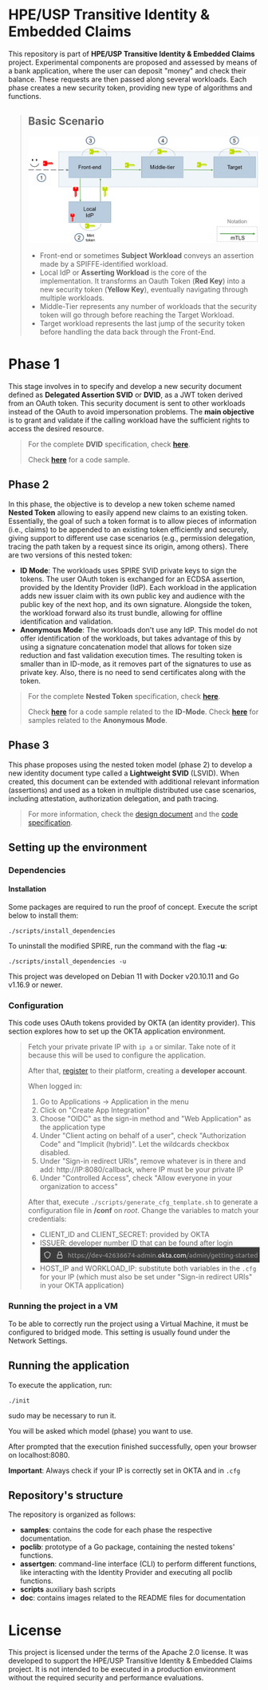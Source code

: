 # HPE/USP Transitive Identity & Embedded Claims

This repository is part of **HPE/USP Transitive Identity & Embedded Claims** project. Experimental components are proposed and assessed by means of a bank application, where the user can deposit "money" and check their balance. These requests are then passed along several workloads. Each phase creates a new security token, providing new type of algorithms and functions.

> ## Basic Scenario
> ![Basic Scenario](./doc/basicscenario.jpg)
>
> - Front-end or sometimes **Subject Workload** conveys an assertion made by a
SPIFFE-identified workload.
> - Local IdP or **Asserting Workload** is the core of the implementation. It transforms an Oauth Token (**Red Key**) into a new security token (**Yellow Key**), eventually navigating through multiple workloads.
> - Middle-Tier represents any number of workloads that the security token will go through before reaching the Target Workload.
> - Target workload represents the last jump of the security token before handling the data back through the Front-End.

# Phase 1
This stage involves in to specify and develop a new security document defined as **Delegated Assertion SVID** or **DVID**, as a JWT token derived from an OAuth token. This security document is sent to other workloads instead of the OAuth to avoid impersonation problems. The **main objective** is to grant and validate if the calling workload have the sufficient rights to access the desired resource.

>For the complete **DVID** specification, check [**here**](https://docs.google.com/document/d/1fH8XkOKGXGrWy9uk-JXZbyksHejZ2CfB7h6YXetqG_w).
>
>Check [**here**](https://github.com/HPE-USP-SPIRE/signed-assertions/tree/main/samples/SVID-NG) for a code sample.


## Phase 2

In this phase, the objective is to develop a new token scheme named **Nested Token** allowing to easily append new claims to an existing token. Essentially, the goal of such a token format is to allow pieces of information (i.e., claims) to be appended to an existing token efficiently and securely, giving support to different use case scenarios (e.g., permission delegation, tracing the path taken by a request since its origin, among others). There are two versions of this nested token:

- **ID Mode**: The workloads uses SPIRE SVID private keys to sign the tokens. The user OAuth token is exchanged for an ECDSA assertion, provided by the Identity Provider (IdP). Each workload in the application adds new issuer claim with its own public key and audience with the public key of the next hop, and its own signature. Alongside the token, the workload forward also its trust bundle, allowing for offline identification and validation.
- **Anonymous Mode**: The workloads don't use any IdP. This model do not offer identification of the workloads, but takes advantage of this by using a signature concatenation model that allows for token size reduction and fast validation execution times. The resulting token is smaller than in ID-mode, as it removes part of the signatures to use as private key. Also, there is no need to send certificates along with the token.


> For the complete **Nested Token** specification, check [**here**](https://docs.google.com/document/d/1nQYV4wf8wiogpxboIVbwtFZyZjLNRejyguHoGZIZLQM).
>
> Check [**here**](https://github.com/HPE-USP-SPIRE/signed-assertions/tree/main/samples/IDMode) for a code sample related to the **ID-Mode**.
> Check [**here**](https://github.com/HPE-USP-SPIRE/signed-assertions/tree/main/samples/anonymousMode) for samples related to the **Anonymous Mode**.


## Phase 3

This phase proposes using the nested token model (phase 2) to develop a new identity document type called a **Lightweight SVID** (LSVID). When created, this document can be extended with additional relevant information (assertions) and used as a token in multiple distributed use case scenarios, including attestation, authorization delegation, and path tracing.

> For more information, check the [design document](https://docs.google.com/document/d/15rfAkzNTQa1ycs-fn9hyIYV5HbznPBsxB-f0vxhNJ24) and the [code specification](https://github.com/HPE-USP-SPIRE/signed-assertions/tree/main/samples/phase3).

## Setting up the environment

### Dependencies

#### Installation
Some packages are required to run the proof of concept. Execute the script below to install them:

```
./scripts/install_dependencies
```
To uninstall the modified SPIRE, run the command with the flag **-u**:

```
./scripts/install_dependencies -u
```

This project was developed on Debian 11 with Docker v20.10.11 and Go v1.16.9 or newer.

### Configuration

This code uses OAuth tokens provided by OKTA (an identity provider). This section explores how to set up the OKTA application environment.

>Fetch your private private IP with ```ip a``` or similar. Take note of it because this will be used to configure the application.
>
>After that, [register](https://developer.okta.com/signup/) to their platform, creating a **developer account**.
>
>When logged in:
>
>1. Go to Applications -> Application in the menu
>2. Click on "Create App Integration"
>3. Choose "OIDC" as the sign-in method and "Web Application" as the application type
>4. Under "Client acting on behalf of a user", check "Authorization Code" and "Implicit (hybrid)". Let the wildcards checkbox disabled.
>5. Under "Sign-in redirect URIs", remove whatever is in there and add: http://IP:8080/callback, where IP must be your private IP
>6. Under "Controlled Access", check "Allow everyone in your organization to access"
>
>After that, execute ```./scripts/generate_cfg_template.sh``` to generate a configuration file in **/conf** on *root*. Change the variables to match your credentials:
>
>- CLIENT_ID and CLIENT_SECRET: provided by OKTA
>- ISSUER: developer number ID that can be found after login
>![OKTA DEVELOPER ID](./doc/okta-example.png)
> - HOST_IP and WORKLOAD_IP: substitute both variables in the `.cfg` for your IP (which must also be set under "Sign-in redirect URIs" in your OKTA application)

### Running the project in a VM

To be able to correctly run the project using a Virtual Machine, it must be configured to bridged mode. This setting is usually found under the Network Settings.

## Running the application

To execute the application, run:

```
./init
```

sudo may be necessary to run it. 

You will be asked which model (phase) you want to use.

After prompted that the execution finished successfully, open your browser on localhost:8080.

**Important**: Always check if your IP is correctly set in OKTA and in `.cfg`

## Repository's structure

The repository is organized as follows:

- **samples**: contains the code for each phase the respective documentation.
- **poclib**: prototype of a Go package, containing the nested tokens' functions.
- **assertgen**: command-line interface (CLI) to perform different functions, like interacting with the Identity Provider and executing all poclib functions.
- **scripts** auxiliary bash scripts
- **doc**: contains images related to the README files for documentation

# License

This project is licensed under the terms of the Apache 2.0 license. It was developed to support the HPE/USP Transitive Identity & Embedded Claims project. It is not intended to be executed in a production environment without the required security and performance evaluations.
